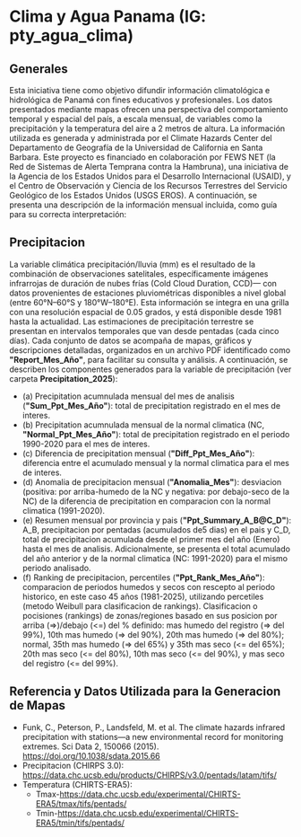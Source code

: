 # Clima y Agua Panama (IG: pty_agua_clima)

## Generales
Esta iniciativa tiene como objetivo difundir información climatológica e hidrológica de Panamá con fines educativos y profesionales. Los datos presentados mediante mapas ofrecen una perspectiva del comportamiento temporal y espacial del país, a escala mensual, de variables como la precipitación y la temperatura del aire a 2 metros de altura. La información utilizada es generada y administrada por el Climate Hazards Center del Departamento de Geografía de la Universidad de California en Santa Barbara. Este proyecto es financiado en colaboración por FEWS NET (la Red de Sistemas de Alerta Temprana contra la Hambruna), una iniciativa de la Agencia de los Estados Unidos para el Desarrollo Internacional (USAID), y el Centro de Observación y Ciencia de los Recursos Terrestres del Servicio Geológico de los Estados Unidos (USGS EROS). A continuación, se presenta una descripción de la información mensual incluida, como guía para su correcta interpretación:

## Precipitacion 
La variable climática precipitación/lluvia (mm) es el resultado de la combinación de observaciones satelitales, específicamente imágenes infrarrojas de duración de nubes frías (Cold Cloud Duration, CCD)— con datos provenientes de estaciones pluviométricas disponibles a nivel global (entre 60°N–60°S y 180°W–180°E). Esta información se integra en una grilla con una resolución espacial de 0.05 grados, y está disponible desde 1981 hasta la actualidad. Las estimaciones de precipitación terrestre se presentan en intervalos temporales que van desde pentadas (cada cinco días). Cada conjunto de datos se acompaña de mapas, gráficos y descripciones detalladas, organizados en un archivo PDF identificado como **"Report_Mes_Año"**, para facilitar su consulta y análisis. A continuación, se describen los componentes generados para la variable de precipitación (ver carpeta **Precipitation_2025**):

- (a) Precipitation acumnulada mensual del mes de analisis (**"Sum_Ppt_Mes_Año"**): total de precipitation registrado en el mes de interes.
- (b) Precipitation acumnulada mensual de la normal climatica (NC, **"Normal_Ppt_Mes_Año"**): total de precipitation registrado en el periodo 1990-2020 para el mes de interes.
- (c) Diferencia de precipitation mensual (**"Diff_Ppt_Mes_Año"**): diferencia entre el acumulado mensual y la normal climatica para el mes de interes.
- (d) Anomalia de precipitacion mensual (**"Anomalia_Mes"**): desviacion (positiva: por arriba-humedo de la NC y negativa: por debajo-seco de la NC) de la diferencia de precipitation en comparacion con la normal climatica (1991-2020).
- (e) Resumen mensual por provincia y pais (**"Ppt_Summary_A_B@C_D"**): A_B, precipitacion por pentadas (acumulados de5 dias) en el pais y C_D, total de precipitacion acumulada desde el primer mes del año (Enero) hasta el mes de analisis. Adicionalmente, se presenta el total acumulado del año anterior y de la normal climatica (NC: 1991-2020) para el mismo periodo analisado.
- (f) Ranking de precipitacion, percentiles (**"Ppt_Rank_Mes_Año"**): comparacion de periodos humedos y secos con rescepto al periodo historico, en este caso 45 años (1981-2025), utilizando percetiles (metodo Weibull para clasificacion de rankings). Clasificacion o pocisiones (rankings) de zonas/regiones basado en sus posicion por arriba (=>)/debajo (<=) del % definido: mas humedo del registro (=> del 99%), 10th mas humedo (=> del 90%), 20th mas humedo (=> del 80%); normal, 35th mas humedo (=> del 65%) y 35th mas seco (<= del 65%); 20th mas seco (<= del 80%), 10th mas seco (<= del 90%), y mas seco del registro (<= del 99%).

## Referencia y Datos Utilizada para la Generacion de Mapas
- Funk, C., Peterson, P., Landsfeld, M. et al. The climate hazards infrared precipitation with stations—a new environmental record for monitoring extremes. Sci Data 2, 150066 (2015). https://doi.org/10.1038/sdata.2015.66
- Precipitacion (CHIRPS 3.0): https://data.chc.ucsb.edu/products/CHIRPS/v3.0/pentads/latam/tifs/
- Temperatura (CHIRTS-ERA5):
  - Tmax-https://data.chc.ucsb.edu/experimental/CHIRTS-ERA5/tmax/tifs/pentads/
  - Tmin-https://data.chc.ucsb.edu/experimental/CHIRTS-ERA5/tmin/tifs/pentads/

 
